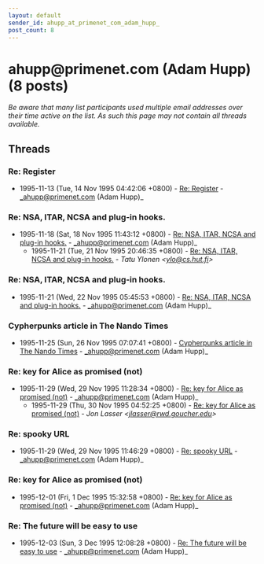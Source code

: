 ```yaml
---
layout: default
sender_id: ahupp_at_primenet_com_adam_hupp_
post_count: 8
---
```


# ahupp<span>@</span>primenet.com (Adam Hupp) (8 posts)

_Be aware that many list participants used multiple email addresses over their time active on the list. As such this page may not contain all threads available._

## Threads

### Re: Register
+ 1995-11-13 (Tue, 14 Nov 1995 04:42:06 +0800) - [Re: Register](/archive/1995/11/739b8fcba0053603fd2c0d538356973e6bea7613a53c7ba2c95c78efddb54f80) - _ahupp@primenet.com (Adam Hupp)_

### Re: NSA, ITAR, NCSA and plug-in hooks.
+ 1995-11-18 (Sat, 18 Nov 1995 11:43:12 +0800) - [Re: NSA, ITAR, NCSA and plug-in hooks.](/archive/1995/11/c2dc243a63b21180fd39a8655a6214ff7ebf8104d2fd9a8dad5fff5472db28be) - _ahupp@primenet.com (Adam Hupp)_
  + 1995-11-21 (Tue, 21 Nov 1995 20:46:35 +0800) - [Re: NSA, ITAR, NCSA and plug-in hooks.](/archive/1995/11/3377f2214464736e58d83835c8da56c6e2d940a33c2f1349937426e5f8eb5a43) - _Tatu Ylonen \<ylo@cs.hut.fi\>_

### Re: NSA, ITAR, NCSA and plug-in hooks.
+ 1995-11-21 (Wed, 22 Nov 1995 05:45:53 +0800) - [Re: NSA, ITAR, NCSA and plug-in hooks.](/archive/1995/11/62343891a211d06ce8c9377bfc0839510f3d23c73135667c4ce5620fa8122214) - _ahupp@primenet.com (Adam Hupp)_

### Cypherpunks article in The Nando Times
+ 1995-11-25 (Sun, 26 Nov 1995 07:07:41 +0800) - [Cypherpunks article in The Nando Times](/archive/1995/11/df51285ff05390dedd92fadef142e61bc87415618765a59e3331b3aa0ca79af7) - _ahupp@primenet.com (Adam Hupp)_

### Re: key for Alice as promised (not)
+ 1995-11-29 (Wed, 29 Nov 1995 11:28:34 +0800) - [Re: key for Alice as promised (not)](/archive/1995/11/a1672be8eb40b990382013a0d6da60a794fe7a7aa807a8bf181fbc75f49c172b) - _ahupp@primenet.com (Adam Hupp)_
  + 1995-11-29 (Thu, 30 Nov 1995 04:52:25 +0800) - [Re: key for Alice as promised (not)](/archive/1995/11/293bd4db2659b6b04c4ed4b2341ff961f92216838ed0050549662f3c7dcabe7c) - _Jon Lasser \<jlasser@rwd.goucher.edu\>_

### Re: spooky URL
+ 1995-11-29 (Wed, 29 Nov 1995 11:46:29 +0800) - [Re: spooky URL](/archive/1995/11/ffc282e99f6c6db3ccf87d01ea42c2bb5e9ee96d737470a63ee4370e27e65caa) - _ahupp@primenet.com (Adam Hupp)_

### Re: key for Alice as promised (not)
+ 1995-12-01 (Fri, 1 Dec 1995 15:32:58 +0800) - [Re: key for Alice as promised (not)](/archive/1995/12/06bdb0da74a6ecbcdcaf68b7f593df384a33793cc97eb15e1578a22797a6fece) - _ahupp@primenet.com (Adam Hupp)_

### Re: The future will be easy to use
+ 1995-12-03 (Sun, 3 Dec 1995 12:08:28 +0800) - [Re: The future will be easy to use](/archive/1995/12/c8c8ae4bc3050e444606be1c05ac42a537d7239f28d95efb1960bd833a5ff12d) - _ahupp@primenet.com (Adam Hupp)_

